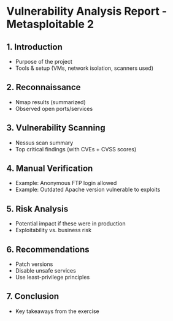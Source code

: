 # Vulnerability Analysis Report - Metasploitable 2

## 1. Introduction
- Purpose of the project
- Tools & setup (VMs, network isolation, scanners used)

## 2. Reconnaissance
- Nmap results (summarized)
- Observed open ports/services

## 3. Vulnerability Scanning
- Nessus scan summary
- Top critical findings (with CVEs + CVSS scores)

## 4. Manual Verification
- Example: Anonymous FTP login allowed
- Example: Outdated Apache version vulnerable to exploits

## 5. Risk Analysis
- Potential impact if these were in production
- Exploitability vs. business risk

## 6. Recommendations
- Patch versions
- Disable unsafe services
- Use least-privilege principles

## 7. Conclusion
- Key takeaways from the exercise
